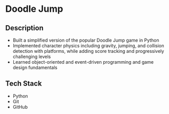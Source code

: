 # Doodle Jump

## Description
- Built a simplified version of the popular Doodle Jump game in Python
- Implemented character physics including gravity, jumping, and collision detection with platforms, while adding score tracking and progressively challenging levels
- Learned object-oriented and event-driven programming and game design fundamentals

## Tech Stack
- Python
- Git
- GitHub
